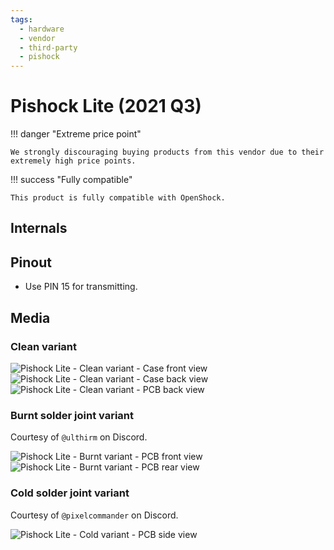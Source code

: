 ```yaml
---
tags:
  - hardware
  - vendor
  - third-party
  - pishock
---
```


# Pishock Lite (2021 Q3)

!!! danger "Extreme price point"

    We strongly discouraging buying products from this vendor due to their extremely high price points. 

!!! success "Fully compatible"

    This product is fully compatible with OpenShock.

## Internals

## Pinout
- Use PIN 15 for transmitting.

## Media

### Clean variant

![Pishock Lite - Clean variant - Case front view](/static/pishock-lite/clean-case-front.jpg)
![Pishock Lite - Clean variant - Case back view](/static/pishock-lite/clean-case-back.jpg)
![Pishock Lite - Clean variant - PCB back view](/static/pishock-lite/clean-pcb-back.jpg)

### Burnt solder joint variant

Courtesy of `@ulthirm` on Discord.

![Pishock Lite - Burnt variant - PCB front view](/static/pishock-lite/burnt-pcb-front.jpg)
![Pishock Lite - Burnt variant - PCB rear view](/static/pishock-lite/burnt-pcb-back.jpg)

### Cold solder joint variant

Courtesy of `@pixelcommander` on Discord.

![Pishock Lite - Cold variant - PCB side view](/static/pishock-lite/cold-pcb-side.jpg)